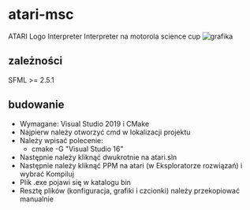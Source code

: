 # atari-msc
ATARI Logo Interpreter
Interpreter na motorola science cup
![grafika](https://user-images.githubusercontent.com/87194023/157021840-30df2b21-6e2e-4cc4-818c-283700c2858f.png)

## zależności
SFML >= 2.5.1

## budowanie
- Wymagane: Visual Studio 2019 i CMake
- Najpierw należy otworzyć cmd w lokalizacji projektu
- Należy wpisać polecenie:
    - cmake -G "Visual Studio 16"
- Następnie należy kliknąć dwukrotnie na atari.sln
- Następnie należy kliknąć PPM na atari (w Eksploratorze rozwiązań) i wybrać Kompiluj
- Plik .exe pojawi się w katalogu bin
- Resztę plików (konfiguracja, grafiki i czcionki) należy przekopiować manualnie
